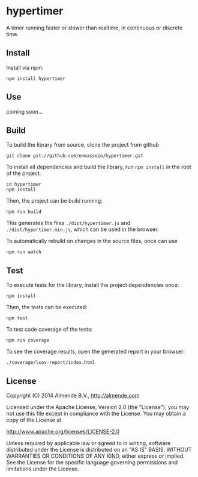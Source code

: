 hypertimer
==========

A timer running faster or slower than realtime, in continuous or discrete time.

## Install

Install via npm:

    npm install hypertimer


## Use

coming soon...



## Build

To build the library from source, clone the project from github

    git clone git://github.com/enmasseio/hypertimer.git

To install all dependencies and build the library, run `npm install` in the 
root of the project.

    cd hypertimer
    npm install

Then, the project can be build running:

    npm run build

This generates the files `./dist/hypertimer.js` and `./dist/hypertimer.min.js`,
which can be used in the browser.

To automatically rebuild on changes in the source files, once can use

    npm run watch


## Test

To execute tests for the library, install the project dependencies once:

    npm install

Then, the tests can be executed:

    npm test

To test code coverage of the tests:

    npm run coverage

To see the coverage results, open the generated report in your browser:

    ./coverage/lcov-report/index.html


## License

Copyright (C) 2014 Almende B.V., http://almende.com

Licensed under the Apache License, Version 2.0 (the "License");
you may not use this file except in compliance with the License.
You may obtain a copy of the License at

   http://www.apache.org/licenses/LICENSE-2.0

Unless required by applicable law or agreed to in writing, software
distributed under the License is distributed on an "AS IS" BASIS,
WITHOUT WARRANTIES OR CONDITIONS OF ANY KIND, either express or implied.
See the License for the specific language governing permissions and
limitations under the License.


